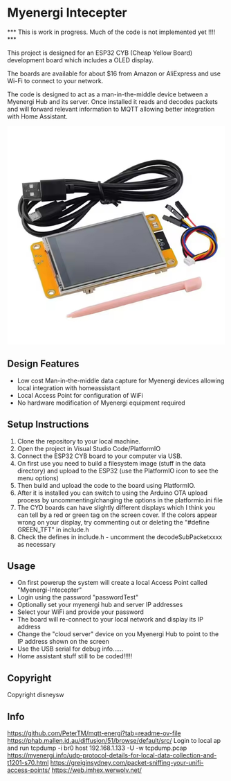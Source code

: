 # Myenergi Intecepter

*** This is work in progress. Much of the code is not implemented yet !!!! ***


This project is designed for an ESP32 CYB (Cheap Yellow Board) development board which includes a OLED display.

The boards are available for about $16 from Amazon or AliExpress and use Wi-Fi to connect to your network.

The code is designed to act as a man-in-the-middle device between a Myenergi Hub and its server. Once installed it reads and
decodes packets and will forward relevant information to MQTT allowing better integration with Home Assistant.

![ESP32 CYD Image](https://github.com/disneysw/myenergi-Interceptor/blob/main/images/esp32-cyb.jpg?raw=true)



## Design Features

- Low cost Man-in-the-middle data capture for Myenergi devices allowing local integration with homeassistant
- Local Access Point for configuration of WiFi
- No hardware modification of Myenergi equipment required


## Setup Instructions

1. Clone the repository to your local machine.
2. Open the project in Visual Studio Code/PlatformIO
3. Connect the ESP32 CYB board to your computer via USB.
4. On first use you need to build a filesystem image (stuff in the data directory) and upload to the ESP32 (use the PlatformIO icon to see the menu options)
5. Then build and upload the code to the board using PlatformIO.
6. After it is installed you can switch to using the Arduino OTA upload process by uncommenting/changing the options in the platformio.ini file
7. The CYD boards can have slightly different displays which I think you can tell by a red or green tag on the screen cover. If the colors appear wrong on your display, try commenting out or deleting the "#define GREEN_TFT" in include.h
8. Check the defines in include.h - uncomment the decodeSubPacketxxxx as necessary

## Usage

- On first powerup the system will create a local Access Point called "Myenergi-Intecepter"
- Login using the password "passwordTest"
- Optionally set your myenergi hub and server IP addresses
- Select your WiFi and provide your password
- The board will re-connect to your local network and display its IP address 
- Change the "cloud server" device on you Myenergi Hub to point to the IP address shown on the screen
- Use the USB serial for debug info......
- Home assistant stuff still to be coded!!!!!


## Copyright
Copyright disneysw

## Info

 https://github.com/PeterTM/mqtt-energi?tab=readme-ov-file
 https://phab.mallen.id.au/diffusion/51/browse/default/src/
 Login to local ap and run tcpdump -i br0 host 192.168.1.133 -U -w tcpdump.pcap
 https://myenergi.info/udp-protocol-details-for-local-data-collection-and-t1201-s70.html
 https://greiginsydney.com/packet-sniffing-your-unifi-access-points/
 https://web.imhex.werwolv.net/



